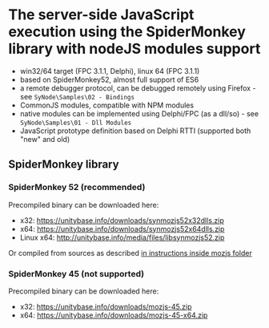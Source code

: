 #  The server-side JavaScript execution using the SpiderMonkey library with nodeJS modules support

- win32/64 target (FPC 3.1.1, Delphi), linux 64 (FPC 3.1.1) 
- based on SpiderMonkey52, almost full support of ES6
- a remote debugger protocol, can be debugged remotely using Firefox - see `SyNode\Samples\02 - Bindings`
- CommonJS modules, compatible with NPM modules
- native modules can be implemented using Delphi/FPC (as a dll/so) - see `SyNode\Samples\01 - Dll Modules`
- JavaScript prototype definition based on Delphi RTTI (supported both "new" and old)

## SpiderMonkey library 

### SpiderMonkey 52 (recommended)

Precompiled binary can be downloaded here:

  - x32: https://unitybase.info/downloads/synmozjs52x32dlls.zip
  - x64: https://unitybase.info/downloads/synmozjs52x64dlls.zip
  - Linux x64: http://unitybase.info/media/files/libsynmozjs52.zip

Or compiled from sources as described [in  instructions inside mozjs folder](/mozjs)

### SpiderMonkey 45 (not supported)

Precompiled binary can be downloaded here:

 - x32: https://unitybase.info/downloads/mozjs-45.zip
 - x64: https://unitybase.info/downloads/mozjs-45-x64.zip
  
